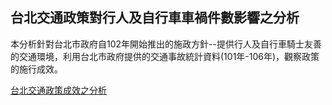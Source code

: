 ## 台北交通政策對行人及自行車車禍件數影響之分析
本分析針對台北市政府自102年開始推出的施政方針--提供行人及自行車騎士友善的交通環境，利用台北市政府提供的交通事故統計資料(101年-106年)，觀察政策的施行成效。

[台北交通政策成效之分析](http://nbviewer.jupyter.org/github/anita602088/X-Village-2018-Exercise/blob/master/Analysis%20of%20Bike%20Accident%20in%20TP.ipynb)
